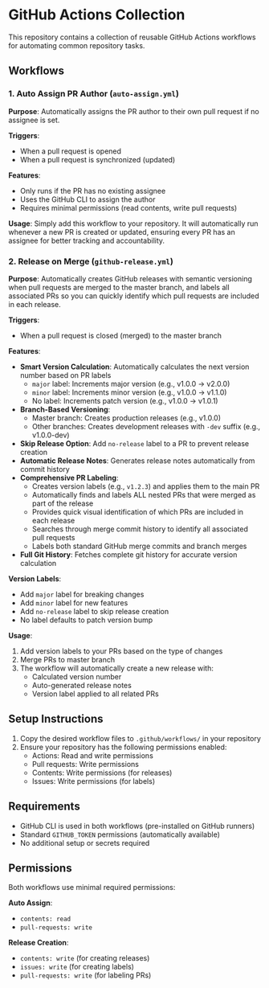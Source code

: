 # GitHub Actions Collection

This repository contains a collection of reusable GitHub Actions workflows for automating common repository tasks.

## Workflows

### 1. Auto Assign PR Author (`auto-assign.yml`)

**Purpose**: Automatically assigns the PR author to their own pull request if no assignee is set.

**Triggers**:
- When a pull request is opened
- When a pull request is synchronized (updated)

**Features**:
- Only runs if the PR has no existing assignee
- Uses the GitHub CLI to assign the author
- Requires minimal permissions (read contents, write pull requests)

**Usage**: 
Simply add this workflow to your repository. It will automatically run whenever a new PR is created or updated, ensuring every PR has an assignee for better tracking and accountability.

### 2. Release on Merge (`github-release.yml`)

**Purpose**: Automatically creates GitHub releases with semantic versioning when pull requests are merged to the master branch, and labels all associated PRs so you can quickly identify which pull requests are included in each release. 

**Triggers**:
- When a pull request is closed (merged) to the master branch

**Features**:
- **Smart Version Calculation**: Automatically calculates the next version number based on PR labels
  - `major` label: Increments major version (e.g., v1.0.0 → v2.0.0)
  - `minor` label: Increments minor version (e.g., v1.0.0 → v1.1.0)
  - No label: Increments patch version (e.g., v1.0.0 → v1.0.1)
- **Branch-Based Versioning**: 
  - Master branch: Creates production releases (e.g., v1.0.0)
  - Other branches: Creates development releases with `-dev` suffix (e.g., v1.0.0-dev)
- **Skip Release Option**: Add `no-release` label to a PR to prevent release creation
- **Automatic Release Notes**: Generates release notes automatically from commit history
- **Comprehensive PR Labeling**: 
  - Creates version labels (e.g., `v1.2.3`) and applies them to the main PR
  - Automatically finds and labels ALL nested PRs that were merged as part of the release
  - Provides quick visual identification of which PRs are included in each release
  - Searches through merge commit history to identify all associated pull requests
  - Labels both standard GitHub merge commits and branch merges
- **Full Git History**: Fetches complete git history for accurate version calculation

**Version Labels**:
- Add `major` label for breaking changes
- Add `minor` label for new features
- Add `no-release` label to skip release creation
- No label defaults to patch version bump

**Usage**:
1. Add version labels to your PRs based on the type of changes
2. Merge PRs to master branch
3. The workflow will automatically create a new release with:
   - Calculated version number
   - Auto-generated release notes
   - Version label applied to all related PRs

## Setup Instructions

1. Copy the desired workflow files to `.github/workflows/` in your repository
2. Ensure your repository has the following permissions enabled:
   - Actions: Read and write permissions
   - Pull requests: Write permissions
   - Contents: Write permissions (for releases)
   - Issues: Write permissions (for labels)

## Requirements

- GitHub CLI is used in both workflows (pre-installed on GitHub runners)
- Standard `GITHUB_TOKEN` permissions (automatically available)
- No additional setup or secrets required

## Permissions

Both workflows use minimal required permissions:

**Auto Assign**:
- `contents: read`
- `pull-requests: write`

**Release Creation**:
- `contents: write` (for creating releases)
- `issues: write` (for creating labels)
- `pull-requests: write` (for labeling PRs)